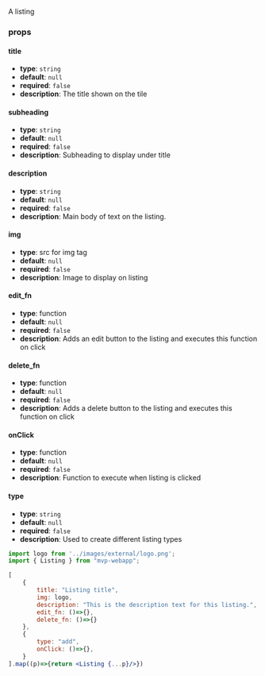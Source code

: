 A listing

### props
#### title
- **type**: `string`
- **default**: `null`
- **required**: `false`
- **description**: The title shown on the tile

#### subheading
- **type**: `string`
- **default**: `null`
- **required**: `false`
- **description**: Subheading to display under title

#### description
- **type**: `string`
- **default**: `null`
- **required**: `false`
- **description**: Main body of text on the listing.

#### img
- **type**: src for img tag
- **default**: `null`
- **required**: `false`
- **description**: Image to display on listing

#### edit_fn
- **type**: function
- **default**: `null`
- **required**: `false`
- **description**: Adds an edit button to the listing and executes this function on click

#### delete_fn
- **type**: function
- **default**: `null`
- **required**: `false`
- **description**: Adds a delete button to the listing and executes this function on click

#### onClick
- **type**: function
- **default**: `null`
- **required**: `false`
- **description**: Function to execute when listing is clicked

#### type
- **type**: `string`
- **default**: `null`
- **required**: `false`
- **description**: Used to create different listing types

``` jsx
import logo from '../images/external/logo.png';
import { Listing } from "mvp-webapp";

[
    {
        title: "Listing title",
        img: logo,
        description: "This is the description text for this listing.",
        edit_fn: ()=>{},
        delete_fn: ()=>{}
    },
    {
        type: "add",
        onClick: ()=>{},
    }
].map((p)=>{return <Listing {...p}/>})
```
